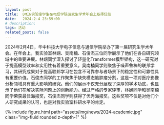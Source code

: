 ```yaml
---
layout: post
title:  DMIN实验室学生在电信学院研究生学术年会上取得佳绩
date:   2024-2-4 23:59:00
# description:
tags: 活动
related_posts: false
---
```


2024年2月4日，华中科技大学电子信息与通信学院举办了第一届研究生学术年会。在年会上，我实验室林娴、吴南楠、石俊杰三位同学展示了他们在各自研究领域中的重要进展。林娴同学深入探讨了轻量化Transformer模型架构，这一研究对于提高模型效率和实用性有着重要意义。吴南楠同学则聚焦于噪声鲁棒的联邦学习，其研究成果对于提高联邦学习在包含不可靠参与者场景下的稳定性和可靠性具有重要价值。石俊杰同学的工作聚焦于缺失模态脑肿瘤分割，这是一项对医疗影像分析领域具有重大影响的研究。他们的展示不仅充分展现了深厚的学术功底，也显示了他们在解决实际问题上的创新能力。经过严格的专家评审，林娴同学和吴南楠同学荣获最佳海报奖，石俊杰同学则获得了优秀海报奖。这些奖项不仅是对他们个人研究成果的认可，也是对我实验室科研水平的肯定。



<div class="row mt-3">
    <div class="col-sm mt-3 mt-md-0">
        {% include figure.html path="assets/img/news/2024-academic.jpg" class="img-fluid rounded z-depth-1" %}
    </div>
</div>


